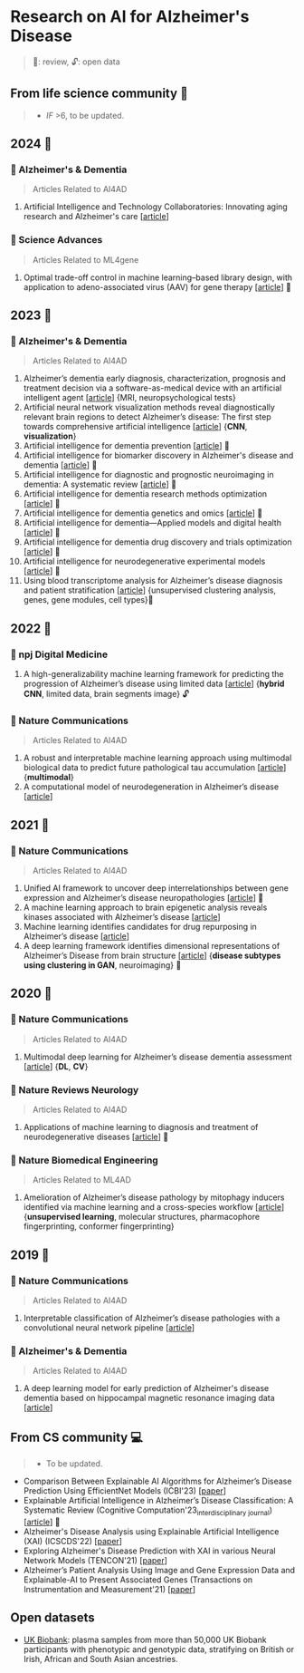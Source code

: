 # Research on AI for Alzheimer's Disease
> :page_facing_up:: review, :unlock:: open data

## From life science community :pill:
> * _IF_ >6, to be updated.

## 2024 :calendar:
### :green_book: Alzheimer's & Dementia
> Articles Related to AI4AD
1. Artificial Intelligence and Technology Collaboratories: Innovating aging research and Alzheimer's care [[article](https://alz-journals.onlinelibrary.wiley.com/doi/full/10.1002/alz.13710)]

### :blue_book: Science Advances
> Articles Related to ML4gene
1. Optimal trade-off control in machine learning–based library design, with application to adeno-associated virus (AAV) for gene therapy [[article](https://www.science.org/doi/full/10.1126/sciadv.adj3786)] 🔖


## 2023 :calendar:

### :green_book: Alzheimer's & Dementia
> Articles Related to AI4AD
1. Alzheimer’s dementia early diagnosis, characterization, prognosis and treatment decision via a software-as-medical device with an artificial intelligent agent [[article](https://alz-journals.onlinelibrary.wiley.com/doi/abs/10.1002/alz.075674)] {MRI, neuropsychological tests}
2.  Artificial neural network visualization methods reveal diagnostically relevant brain regions to detect Alzheimer’s disease: The first step towards comprehensive artificial intelligence [[article](https://alz-journals.onlinelibrary.wiley.com/doi/full/10.1002/alz.052083)] {**CNN**, **visualization**}
3. Artificial intelligence for dementia prevention [[article](https://alz-journals.onlinelibrary.wiley.com/doi/full/10.1002/alz.13463)] 📄
4. Artificial intelligence for biomarker discovery in Alzheimer's disease and dementia [[article](https://alz-journals.onlinelibrary.wiley.com/doi/full/10.1002/alz.13390)] :page_facing_up:
5. Artificial intelligence for diagnostic and prognostic neuroimaging in dementia: A systematic review [[article](https://alz-journals.onlinelibrary.wiley.com/doi/full/10.1002/alz.13412)] :page_facing_up:
6. Artificial intelligence for dementia research methods optimization [[article](https://alz-journals.onlinelibrary.wiley.com/doi/full/10.1002/alz.13441)] :page_facing_up:
7. Artificial intelligence for dementia genetics and omics [[article](https://alz-journals.onlinelibrary.wiley.com/doi/full/10.1002/alz.13427)] :page_facing_up:
8. Artificial intelligence for dementia—Applied models and digital health [[article](https://alz-journals.onlinelibrary.wiley.com/doi/full/10.1002/alz.13391)] :page_facing_up:
9. Artificial intelligence for dementia drug discovery and trials optimization [[article](https://alz-journals.onlinelibrary.wiley.com/doi/full/10.1002/alz.13428)] :page_facing_up:
10. Artificial intelligence for neurodegenerative experimental models [[article](https://alz-journals.onlinelibrary.wiley.com/doi/full/10.1002/alz.13479)] :page_facing_up:
11. Using blood transcriptome analysis for Alzheimer’s disease diagnosis and patient stratification [[article](https://alz-journals.onlinelibrary.wiley.com/doi/full/10.1002/alz.13691#:~:text=Blood%20transcriptome%20analysis%20accurately%20classifies,of%20the%20plasma%20ATN%20biomarkers.)] {unsupervised clustering analysis, genes, gene modules, cell types}🔖

## 2022 :calendar:

### :notebook_with_decorative_cover: npj Digital Medicine
1. A high-generalizability machine learning framework for predicting the progression of Alzheimer’s disease using limited data [[article](https://www.nature.com/articles/s41746-022-00577-x)] {**hybrid  CNN**, limited data, brain segments image} :unlock:


### :closed_book: Nature Communications
> Articles Related to AI4AD
1. A robust and interpretable machine learning approach using multimodal biological data to predict future pathological tau accumulation [[article](https://www.nature.com/articles/s41467-022-28795-7)] {**multimodal**}
2. A computational model of neurodegeneration in Alzheimer’s disease [[article](https://www.nature.com/articles/s41467-022-29047-4)]


## 2021 :calendar:
### :closed_book: Nature Communications
> Articles Related to AI4AD
1. Unified AI framework to uncover deep interrelationships between gene expression and Alzheimer’s disease neuropathologies [[article](https://www.nature.com/articles/s41467-021-25680-7)] :bookmark:
2. A machine learning approach to brain epigenetic analysis reveals kinases associated with Alzheimer’s disease [[article](https://www.nature.com/articles/s41467-021-24710-8)]
3. Machine learning identifies candidates for drug repurposing in Alzheimer’s disease [[article](https://www.nature.com/articles/s41467-021-21330-0)]
4. A deep learning framework identifies dimensional representations of Alzheimer’s Disease from brain structure [[article](https://www.nature.com/articles/s41467-021-26703-z)] {**disease subtypes using clustering in GAN**, neuroimaging} :bookmark:

## 2020 :calendar:

### :closed_book: Nature Communications
> Articles Related to AI4AD
1. Multimodal deep learning for Alzheimer’s disease dementia assessment [[article](https://www.nature.com/articles/s41467-022-31037-5)] {**DL**, **CV**}


### :orange_book: Nature Reviews Neurology
> Articles Related to AI4AD
1. Applications of machine learning to diagnosis and treatment of neurodegenerative diseases [[article](https://www.nature.com/articles/s41582-020-0377-8)] :page_facing_up:

### :notebook: Nature Biomedical Engineering
> Articles Related to ML4AD
1. Amelioration of Alzheimer’s disease pathology by mitophagy inducers identified via machine learning and a cross-species workflow [[article](https://www.nature.com/articles/s41551-021-00819-5)] {**unsupervised learning**, molecular structures, pharmacophore fingerprinting, conformer fingerprinting}

## 2019 :calendar:

### :closed_book: Nature Communications
> Articles Related to AI4AD
1. Interpretable classification of Alzheimer’s disease pathologies with a convolutional neural network pipeline [[article](https://www.nature.com/articles/s41467-019-10212-1)]


### :green_book: Alzheimer's & Dementia
> Articles Related to AI4AD
1. A deep learning model for early prediction of Alzheimer's disease dementia based on hippocampal magnetic resonance imaging data [[article](https://alz-journals.onlinelibrary.wiley.com/doi/10.1016/j.jalz.2019.02.007)]


## From CS community :computer:
> * To be updated.
 - Comparison Between Explainable AI Algorithms for Alzheimer’s Disease Prediction Using EfficientNet Models (ICBI'23) [[paper](https://link.springer.com/chapter/10.1007/978-3-031-43075-6_31)]
 - Explainable Artificial Intelligence in Alzheimer’s Disease Classification: A Systematic Review (Cognitive Computation'23<sub>interdisciplinary journal</sub>) [[article](https://link.springer.com/article/10.1007/s12559-023-10192-x)] :page_facing_up:
 - Alzheimer's Disease Analysis using Explainable Artificial Intelligence (XAI) (ICSCDS'22) [[paper](https://ieeexplore.ieee.org/abstract/document/9760858)]
 - Exploring Alzheimer's Disease Prediction with XAI in various Neural Network Models (TENCON'21) [[paper](https://ieeexplore.ieee.org/abstract/document/9707468)]
 - Alzheimer’s Patient Analysis Using Image and Gene Expression Data and Explainable-AI to Present Associated Genes (Transactions on Instrumentation and Measurement'21) [[paper](https://ieeexplore.ieee.org/abstract/document/9521165)]

## Open datasets
 - [UK Biobank](https://www.ukbiobank.ac.uk): plasma samples from more than 50,000 UK Biobank participants with phenotypic and genotypic data, stratifying on British or Irish, African and South Asian ancestries.
